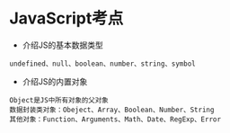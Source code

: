 # JavaScript考点

*  介绍JS的基本数据类型

```
undefined、null、boolean、number、string、symbol
```

* 介绍JS的内置对象

```
Object是JS中所有对象的父对象
数据封装类对象：Obeject、Array、Boolean、Number、String
其他对象：Function、Arguments、Math、Date、RegExp、Error
```



